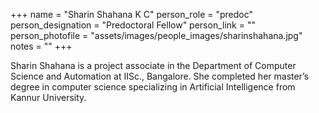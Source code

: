 +++
name = "Sharin Shahana K C"
person_role = "predoc"
person_designation = "Predoctoral Fellow"
person_link = ""
person_photofile = "assets/images/people_images/sharinshahana.jpg"
notes = ""
+++

Sharin Shahana is a project associate in the Department of Computer Science and Automation at IISc., Bangalore. She completed her master’s degree in computer science specializing in Artificial Intelligence from Kannur University. 

